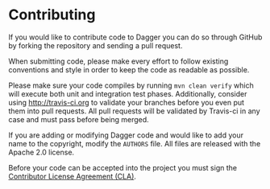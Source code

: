 Contributing
============

If you would like to contribute code to Dagger you can do so through GitHub by
forking the repository and sending a pull request.

When submitting code, please make every effort to follow existing conventions
and style in order to keep the code as readable as possible.

Please make sure your code compiles by running `mvn clean verify` which will
execute both unit and integration test phases.  Additionally, consider using
http://travis-ci.org to validate your branches before you even put them into
pull requests.  All pull requests will be validated by Travis-ci in any case
and must pass before being merged.

If you are adding or modifying Dagger code and would like to add your name to
the copyright, modify the `AUTHORS` file. All files are released with the
Apache 2.0 license.

Before your code can be accepted into the project you must sign the
[Contributor License Agreement (CLA)][CLA].


[CLA]: https://cla.developers.google.com
